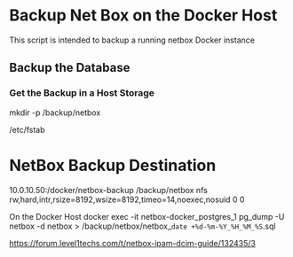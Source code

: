 # Backup Net Box on the Docker Host

This script is intended to backup a running netbox Docker instance

## Backup the Database 

### Get the Backup in a  Host Storage

mkdir -p /backup/netbox

/etc/fstab
# NetBox Backup Destination
10.0.10.50:/docker/netbox-backup /backup/netbox nfs rw,hard,intr,rsize=8192,wsize=8192,timeo=14,noexec,nosuid 0 0

On the Docker Host
docker exec -it netbox-docker_postgres_1 pg_dump -U netbox -d netbox > /backup/netbox/netbox_`date +%d-%m-%Y_%H_%M_%S`.sql


https://forum.level1techs.com/t/netbox-ipam-dcim-guide/132435/3
